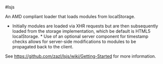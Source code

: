 #lsjs

An AMD compliant loader that loads modules from localStorage. 

* Initially modules are loaded via XHR requests but are then subsequently loaded from the storage implementation, which be default is HTML5 localStorage. * Use of an optional server component for timestamp checks allows for server-side modifications to modules to be propagated back to the client. 

See https://github.com/zazl/lsjs/wiki/Getting-Started for more information.